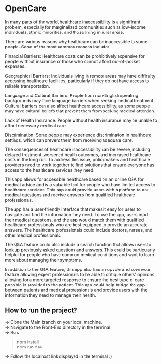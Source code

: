 # OpenCare
In many parts of the world, healthcare inaccessibility is a significant problem, especially for marginalized communities such as low-income individuals, ethnic minorities, and those living in rural areas.

There are various reasons why healthcare can be inaccessible to some people. Some of the most common reasons include:

Financial Barriers: Healthcare costs can be prohibitively expensive for people without insurance or those who cannot afford out-of-pocket expenses.

Geographical Barriers: Individuals living in remote areas may have difficulty accessing healthcare facilities, particularly if they do not have access to reliable transportation.

Language and Cultural Barriers: People from non-English speaking backgrounds may face language barriers when seeking medical treatment. Cultural barriers can also affect healthcare accessibility, as some people may have cultural beliefs that prevent them from seeking medical attention.

Lack of Health Insurance: People without health insurance may be unable to afford necessary medical care.

Discrimination: Some people may experience discrimination in healthcare settings, which can prevent them from receiving adequate care.

The consequences of healthcare inaccessibility can be severe, including delayed treatment, worsened health outcomes, and increased healthcare costs in the long run. To address this issue, policymakers and healthcare providers need to work together to find solutions that ensure everyone has access to the healthcare services they need.


This app allows for accessible healthcare based on an online Q&A for medical advice and is a valuable tool for people who have limited access to healthcare services. This app could provide users with a platform to ask medical questions and receive answers from qualified healthcare professionals.

The app has a user-friendly interface that makes it easy for users to navigate and find the information they need. To use the app, users input their medical questions, and the app would match them with qualified healthcare professionals who are best equipped to provide an accurate answers. The healthcare professionals could include doctors, nurses, and other medical professionals.

The Q&A feature could also include a search function that allows users to look up previously asked questions and answers. This could be particularly helpful for people who have common medical conditions and want to learn more about managing their symptoms.

In addition to the Q&A feature, this app also has an upvote and downvote feature allowing expert professionals to be able to critique others' opinions allowing for a more targeted response to ensure the best type of care possible is provided to the patient. This app could help bridge the gap between patients and medical professionals and provide users with the information they need to manage their health.

## How to run the project?
→ Clone the Main branch on your local machine.  
→ Navigate to the Front-End directory in the terminal.  
→ Run:  
>npm install  
>npm run dev  

→ Follow the localhost link displayed in the terminal :)
  
